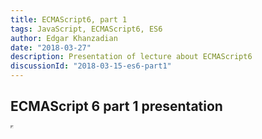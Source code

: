```yaml
---
title: ECMAScript6, part 1
tags: JavaScript, ECMAScript6, ES6
author: Edgar Khanzadian
date: "2018-03-27"
description: Presentation of lecture about ECMAScript6
discussionId: "2018-03-15-es6-part1"
---
```


## ECMAScript 6 part 1 presentation

<iframe src="https://yerevancoder.com/ecmascript6-part1.html" width="1" height="1" />

To view it fullscreen click [here](https://yerevancoder.com/ecmascript6-part1.html)
